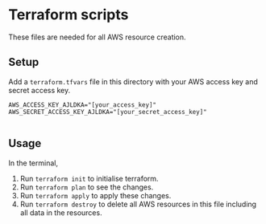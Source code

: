 # Terraform scripts 

These files are needed for all AWS resource creation.

## Setup

Add a `terraform.tfvars` file in this directory with your AWS access key and secret access key.

```
AWS_ACCESS_KEY_AJLDKA="[your_access_key]"
AWS_SECRET_ACCESS_KEY_AJLDKA="[your_secret_access_key]"


```

## Usage

In the terminal,
1. Run `terraform init` to initialise terraform.
2. Run `terraform plan` to see the changes.
3. Run `terraform apply` to apply these changes.
4. Run `terraform destroy` to delete all AWS resources in this file including all data in the resources.